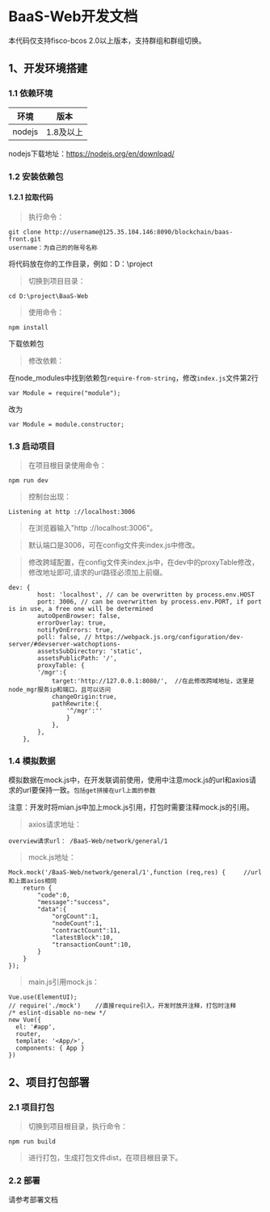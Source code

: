 # BaaS-Web开发文档

本代码仅支持fisco-bcos 2.0以上版本，支持群组和群组切换。


## 1、开发环境搭建

### 1.1 依赖环境

| 环境     | 版本              |
| ------   | ---------------  |
| nodejs   | 1.8及以上         |

nodejs下载地址：https://nodejs.org/en/download/

### 1.2 安装依赖包

#### 1.2.1 拉取代码

> 执行命令：

    git clone http://username@125.35.104.146:8090/blockchain/baas-front.git
    username：为自己的的账号名称

将代码放在你的工作目录，例如：D：\project

> 切换到项目目录：

    cd D:\project\BaaS-Web

> 使用命令：

    npm install

下载依赖包

> 修改依赖：

   在node_modules中找到依赖包`require-from-string`，修改`index.js`文件第2行
   
   	var Module = require("module");

   改为
   
   	var Module = module.constructor;


### 1.3 启动项目

> 在项目根目录使用命令：

    npm run dev

> 控制台出现：

    Listening at http ://localhost:3006

> 在浏览器输入"http ://localhost:3006"。

> 默认端口是3006，可在config文件夹index.js中修改。

> 修改跨域配置，在config文件夹index.js中，在dev中的proxyTable修改，修改地址即可,请求的url路径必须加上前缀。

    dev: {
            host: 'localhost', // can be overwritten by process.env.HOST
            port: 3006, // can be overwritten by process.env.PORT, if port is in use, a free one will be determined
            autoOpenBrowser: false,
            errorOverlay: true,
            notifyOnErrors: true,
            poll: false, // https://webpack.js.org/configuration/dev-server/#devserver-watchoptions-
            assetsSubDirectory: 'static',
            assetsPublicPath: '/',
            proxyTable: {
            '/mgr':{
                target:'http://127.0.0.1:8080/',  //在此修改跨域地址，这里是node_mgr服务ip和端口，且可以访问
                changeOrigin:true,
                pathRewrite:{
                    '^/mgr':''
                    }
                },
            },
        },


### 1.4 模拟数据

模拟数据在mock.js中，在开发联调前使用，使用中注意mock.js的url和axios请求的url要保持一致。`包括get拼接在url上面的参数`

注意：开发时将mian.js中加上mock.js引用，打包时需要注释mock.js的引用。

> axios请求地址：

    overview请求url： /BaaS-Web/network/general/1

> mock.js地址：

    Mock.mock('/BaaS-Web/network/general/1',function (req,res) {     //url和上面axios相同
        return {
            "code":0,
            "message":"success",
            "data":{
                "orgCount":1,
                "nodeCount":1,
                "contractCount":11,
                "latestBlock":10,
                "transactionCount":10,
            }
        }
    });

> main.js引用mock.js：

    Vue.use(ElementUI);
    // require('./mock')    //直接require引入，开发时放开注释，打包时注释
    /* eslint-disable no-new */
    new Vue({
      el: '#app',
      router,
      template: '<App/>',
      components: { App }
    })


## 2、项目打包部署

### 2.1 项目打包

> 切换到项目根目录，执行命令：

    npm run build

> 进行打包，生成打包文件dist，在项目根目录下。

### 2.2 部署

请参考部署文档
